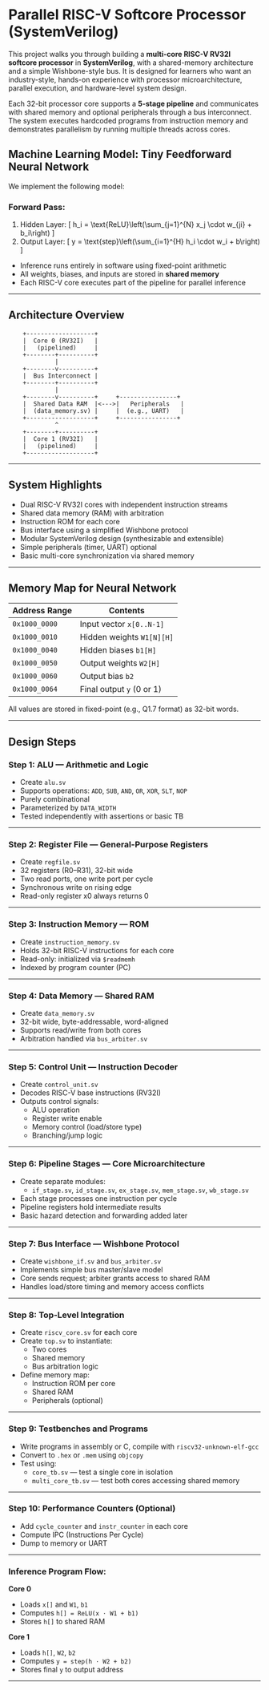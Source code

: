 # Parallel RISC-V Softcore Processor (SystemVerilog)

This project walks you through building a **multi-core RISC-V RV32I softcore processor** in **SystemVerilog**, with a shared-memory architecture and a simple Wishbone-style bus. It is designed for learners who want an industry-style, hands-on experience with processor microarchitecture, parallel execution, and hardware-level system design.

Each 32-bit processor core supports a **5-stage pipeline** and communicates with shared memory and optional peripherals through a bus interconnect. The system executes hardcoded programs from instruction memory and demonstrates parallelism by running multiple threads across cores.

##  Machine Learning Model: Tiny Feedforward Neural Network

We implement the following model:
### Forward Pass:
1. Hidden Layer:
   \[
   h_i = \text{ReLU}\left(\sum_{j=1}^{N} x_j \cdot w_{ji} + b_i\right)
   \]
2. Output Layer:
   \[
   y = \text{step}\left(\sum_{i=1}^{H} h_i \cdot w_i + b\right)
   \]

- Inference runs entirely in software using fixed-point arithmetic
- All weights, biases, and inputs are stored in **shared memory**
- Each RISC-V core executes part of the pipeline for parallel inference


---

## Architecture Overview

        +-------------------+
        |  Core 0 (RV32I)   |
        |   (pipelined)     |
        +--------+----------+
                 |
        +--------v----------+
        |  Bus Interconnect |
        +--------+----------+
                 |
        +--------v----------+     +----------------+
        |  Shared Data RAM  |<--->|   Peripherals   |
        |  (data_memory.sv) |     |  (e.g., UART)   |
        +-------------------+     +----------------+
                 ^
        +--------+----------+
        |  Core 1 (RV32I)   |
        |   (pipelined)     |
        +-------------------+

---

## System Highlights

- Dual RISC-V RV32I cores with independent instruction streams
- Shared data memory (RAM) with arbitration
- Instruction ROM for each core
- Bus interface using a simplified Wishbone protocol
- Modular SystemVerilog design (synthesizable and extensible)
- Simple peripherals (timer, UART) optional
- Basic multi-core synchronization via shared memory

---

## Memory Map for Neural Network

| Address Range     | Contents                          |
|-------------------|-----------------------------------|
| `0x1000_0000`     | Input vector `x[0..N-1]`          |
| `0x1000_0010`     | Hidden weights `W1[N][H]`         |
| `0x1000_0040`     | Hidden biases `b1[H]`             |
| `0x1000_0050`     | Output weights `W2[H]`            |
| `0x1000_0060`     | Output bias `b2`                  |
| `0x1000_0064`     | Final output `y` (0 or 1)         |

All values are stored in fixed-point (e.g., Q1.7 format) as 32-bit words.

---

## Design Steps

### Step 1: **ALU — Arithmetic and Logic**
- Create `alu.sv`
- Supports operations: `ADD`, `SUB`, `AND`, `OR`, `XOR`, `SLT`, `NOP`
- Purely combinational
- Parameterized by `DATA_WIDTH`
- Tested independently with assertions or basic TB

---

### Step 2: **Register File — General-Purpose Registers**
- Create `regfile.sv`
- 32 registers (R0–R31), 32-bit wide
- Two read ports, one write port per cycle
- Synchronous write on rising edge
- Read-only register x0 always returns 0

---

### Step 3: **Instruction Memory — ROM**
- Create `instruction_memory.sv`
- Holds 32-bit RISC-V instructions for each core
- Read-only: initialized via `$readmemh`
- Indexed by program counter (PC)

---

### Step 4: **Data Memory — Shared RAM**
- Create `data_memory.sv`
- 32-bit wide, byte-addressable, word-aligned
- Supports read/write from both cores
- Arbitration handled via `bus_arbiter.sv`

---

### Step 5: **Control Unit — Instruction Decoder**
- Create `control_unit.sv`
- Decodes RISC-V base instructions (RV32I)
- Outputs control signals:
  - ALU operation
  - Register write enable
  - Memory control (load/store type)
  - Branching/jump logic

---

### Step 6: **Pipeline Stages — Core Microarchitecture**
- Create separate modules:
  - `if_stage.sv`, `id_stage.sv`, `ex_stage.sv`, `mem_stage.sv`, `wb_stage.sv`
- Each stage processes one instruction per cycle
- Pipeline registers hold intermediate results
- Basic hazard detection and forwarding added later

---

### Step 7: **Bus Interface — Wishbone Protocol**
- Create `wishbone_if.sv` and `bus_arbiter.sv`
- Implements simple bus master/slave model
- Core sends request; arbiter grants access to shared RAM
- Handles load/store timing and memory access conflicts

---

### Step 8: **Top-Level Integration**
- Create `riscv_core.sv` for each core
- Create `top.sv` to instantiate:
  - Two cores
  - Shared memory
  - Bus arbitration logic
- Define memory map:
  - Instruction ROM per core
  - Shared RAM
  - Peripherals (optional)

---

### Step 9: **Testbenches and Programs**
- Write programs in assembly or C, compile with `riscv32-unknown-elf-gcc`
- Convert to `.hex` or `.mem` using `objcopy`
- Test using:
  - `core_tb.sv` — test a single core in isolation
  - `multi_core_tb.sv` — test both cores accessing shared memory

---

### Step 10: **Performance Counters (Optional)**
- Add `cycle_counter` and `instr_counter` in each core
- Compute IPC (Instructions Per Cycle)
- Dump to memory or UART

---


### Inference Program Flow:

**Core 0**
- Loads `x[]` and `W1`, `b1`
- Computes `h[] = ReLU(x ⋅ W1 + b1)`
- Stores `h[]` to shared RAM

**Core 1**
- Loads `h[]`, `W2`, `b2`
- Computes `y = step(h ⋅ W2 + b2)`
- Stores final `y` to output address

---
